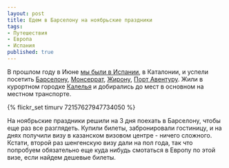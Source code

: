 ```yaml
---
layout: post
title: Едем в Барселону на ноябрьские праздники
tags:
- Путешествия
- Европа
- Испания
published: true
---
```


В прошлом году в Июне [мы были в Испании](http://www.tripit.com/trip/public/id/F6249FB73B42), в Каталонии, и успели посетить [Барселону][barsa], [Монсеррат][monserrat], [Жирону][zhirona], [Порт Авентуру][port_aventura]. Жили в курортном городке [Калелья][kalella] и добирались до мест в основном на местном транспорте.

{% flickr_set timurv 72157627947734050 %}

На ноябрьские праздники решили на 3 дня поехать в Барселону, чтобы еще раз все разглядеть. Купили билеты, забронировали гостиницу, и на днях получили визу в казанском визовом центре - ничего сложного. Кстати, второй раз шенгенскую визу дали на пол года, так что попробуем обязательно еще куда нибудь смотаться в Европу по этой визе, если найдем дешевые билеты.

[kalella]: http://ru.wikipedia.org/wiki/%D0%9A%D0%B0%D0%BB%D0%B5%D0%BB%D1%8C%D1%8F
[port_aventura]: http://ru.wikipedia.org/wiki/%D0%9F%D0%BE%D1%80%D1%82_%D0%90%D0%B2%D0%B5%D0%BD%D1%82%D1%83%D1%80%D0%B0
[zhirona]: http://ru.wikipedia.org/wiki/%D0%96%D0%B8%D1%80%D0%BE%D0%BD%D0%B0
[barsa]: http://ru.wikipedia.org/wiki/%D0%91%D0%B0%D1%80%D1%81%D0%B5%D0%BB%D0%BE%D0%BD%D0%B0
[monserrat]: http://ru.wikipedia.org/wiki/%D0%9C%D0%BE%D0%BD%D1%81%D0%B5%D1%80%D1%80%D0%B0%D1%82_(%D0%BC%D0%BE%D0%BD%D0%B0%D1%81%D1%82%D1%8B%D1%80%D1%8C)
